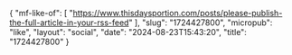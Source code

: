 {
    "mf-like-of": [
        "https://www.thisdaysportion.com/posts/please-publish-the-full-article-in-your-rss-feed"
    ],
    "slug": "1724427800",
    "micropub": "like",
    "layout": "social",
    "date": "2024-08-23T15:43:20",
    "title": "1724427800"
}
